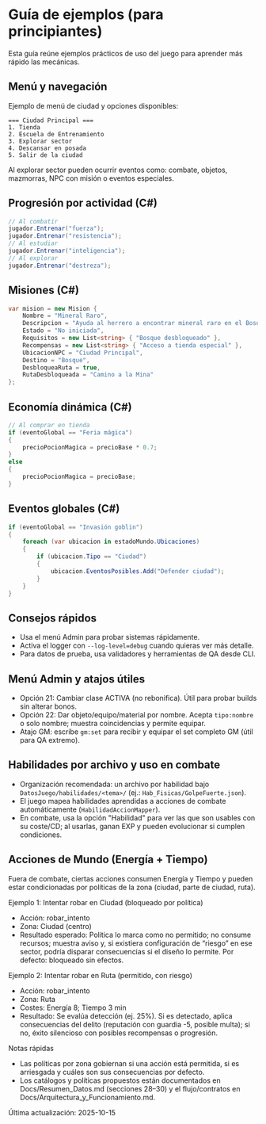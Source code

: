 # Guía de ejemplos (para principiantes)

Esta guía reúne ejemplos prácticos de uso del juego para aprender más rápido las mecánicas.

## Menú y navegación

Ejemplo de menú de ciudad y opciones disponibles:

```
=== Ciudad Principal ===
1. Tienda
2. Escuela de Entrenamiento
3. Explorar sector
4. Descansar en posada
5. Salir de la ciudad
```

Al explorar sector pueden ocurrir eventos como: combate, objetos, mazmorras, NPC con misión o eventos especiales.

## Progresión por actividad (C#)

```csharp
// Al combatir
jugador.Entrenar("fuerza");
jugador.Entrenar("resistencia");
// Al estudiar
jugador.Entrenar("inteligencia");
// Al explorar
jugador.Entrenar("destreza");
```

## Misiones (C#)

```csharp
var mision = new Mision {
    Nombre = "Mineral Raro",
    Descripcion = "Ayuda al herrero a encontrar mineral raro en el Bosque.",
    Estado = "No iniciada",
    Requisitos = new List<string> { "Bosque desbloqueado" },
    Recompensas = new List<string> { "Acceso a tienda especial" },
    UbicacionNPC = "Ciudad Principal",
    Destino = "Bosque",
    DesbloqueaRuta = true,
    RutaDesbloqueada = "Camino a la Mina"
};
```

## Economía dinámica (C#)

```csharp
// Al comprar en tienda
if (eventoGlobal == "Feria mágica")
{
    precioPocionMagica = precioBase * 0.7;
}
else
{
    precioPocionMagica = precioBase;
}
```

## Eventos globales (C#)

```csharp
if (eventoGlobal == "Invasión goblin")
{
    foreach (var ubicacion in estadoMundo.Ubicaciones)
    {
        if (ubicacion.Tipo == "Ciudad")
        {
            ubicacion.EventosPosibles.Add("Defender ciudad");
        }
    }
}
```

## Consejos rápidos

- Usa el menú Admin para probar sistemas rápidamente.
- Activa el logger con `--log-level=debug` cuando quieras ver más detalle.
- Para datos de prueba, usa validadores y herramientas de QA desde CLI.

## Menú Admin y atajos útiles

- Opción 21: Cambiar clase ACTIVA (no rebonifica). Útil para probar builds sin alterar bonos.
- Opción 22: Dar objeto/equipo/material por nombre. Acepta `tipo:nombre` o solo nombre; muestra coincidencias y permite equipar.
- Atajo GM: escribe `gm:set` para recibir y equipar el set completo GM (útil para QA extremo).

## Habilidades por archivo y uso en combate

- Organización recomendada: un archivo por habilidad bajo `DatosJuego/habilidades/<tema>/` (ej.: `Hab_Fisicas/GolpeFuerte.json`).
- El juego mapea habilidades aprendidas a acciones de combate automáticamente (`HabilidadAccionMapper`).
- En combate, usa la opción "Habilidad" para ver las que son usables con su coste/CD; al usarlas, ganan EXP y pueden evolucionar si cumplen condiciones.

## Acciones de Mundo (Energía + Tiempo)

Fuera de combate, ciertas acciones consumen Energía y Tiempo y pueden estar condicionadas por políticas de la zona (ciudad, parte de ciudad, ruta).

Ejemplo 1: Intentar robar en Ciudad (bloqueado por política)

- Acción: robar_intento
- Zona: Ciudad (centro)
- Resultado esperado: Política lo marca como no permitido; no consume recursos; muestra aviso y, si existiera configuración de “riesgo” en ese sector, podría disparar consecuencias si el diseño lo permite. Por defecto: bloqueado sin efectos.

Ejemplo 2: Intentar robar en Ruta (permitido, con riesgo)

- Acción: robar_intento
- Zona: Ruta
- Costes: Energía 8; Tiempo 3 min
- Resultado: Se evalúa detección (ej. 25%). Si es detectado, aplica consecuencias del delito (reputación con guardia -5, posible multa); si no, éxito silencioso con posibles recompensas o progresión.

Notas rápidas

- Las políticas por zona gobiernan si una acción está permitida, si es arriesgada y cuáles son sus consecuencias por defecto.
- Los catálogos y políticas propuestos están documentados en Docs/Resumen_Datos.md (secciones 28–30) y el flujo/contratos en Docs/Arquitectura_y_Funcionamiento.md.

Última actualización: 2025-10-15
